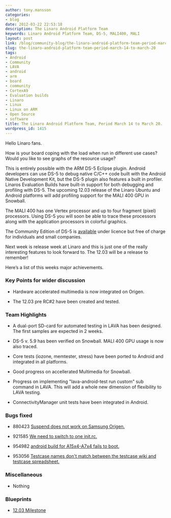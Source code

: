 ```yaml
---
author: tony.mansson
categories:
- blog
date: 2012-03-22 22:53:18
description: The Linaro Android Platform Team
keywords: Linaro Android Platform Team, DS-5, MALI400, MALI
layout: post
link: /blog/community-blog/the-linaro-android-platform-team-period-march-14-to-march-20/
slug: the-linaro-android-platform-team-period-march-14-to-march-20
tags:
- Android
- Community
- LAVA
- android
- arm
- board
- community
- CortexA9
- Evaluation builds
- Linaro
- Linux
- Linux on ARM
- Open Source
- software
title: The Linaro Android Platform Team, Period March 14 to March 20.
wordpress_id: 1415
---
```


Hello Linaro fans.

How is your board coping with the load when run in different use cases? Would you like to see graphs of the resource usage?

This is entirely possible with the ARM DS-5 Eclipse plugin. Android developers can use DS-5 to debug native C/C++ code built with the Android Native Development Kit, but the DS-5 plugin also features a built in profiler. Linaros Evaluation Builds have built-in support for both debugging and profiling with DS-5. The upcoming 12.03 release of the Linaro Ubuntu and Android platforms will add profiling support for the MALI 400 GPU in Snowball.

The MALI 400 has one Vertex processor and up to four fragment (pixel) processors. Using DS-5 you will soon be able to trace these processors along with the application processors in colorful graphics.

The Community Edition of DS-5 is [available](http://www.arm.com/products/tools/software-tools/ds-5/ds-5-downloads.php) under licence but free of charge for individuals and small companies.

Next week is release week at Linaro and this is just one of the really interesting features to look forward to. The 12.03 will be a release to remember!

Here’s a list of this weeks major achievements.


### Key Points for wider discussion


  * Hardware accelerated multimedia is now integrated on Origen.

  * The 12.03 pre RC#2 have been created and tested.

### Team Highlights

  * A dual-port SD-card for automated testing in LAVA has been designed. The first samples are expected in 2 weeks.


  * DS-5 v. 5.9 has been verified on Snowball. MALI 400 GPU usage is now also traced.


  * Core tests (iozone, memtester, stress) have been ported to Android and integrated in all platforms.


  * Good progress on accellerated Multimedia for Snowball.


  * Progress on implementing "lava-android-test run custom" sub command in LAVA. This will add a whole new dimension of flexibility to LAVA testing.


  * ConnectivityManager unit tests have been integrated in Android.


### Bugs fixed


  * 880423	[ Suspend does not work on Samsung Origen.](https://bugs.launchpad.net/linaro-android/+bug/880423)


  * 921585	[ We need to switch to one init.rc.](https://bugs.launchpad.net/linaro-android/+bug/921585)


  * 954982	[ android build for A15x4-A7x4 fails to boot.](https://bugs.launchpad.net/linaro-android/+bug/954982)


  * 953056	[ Testcase names don't match between the testcase wiki and testcase spreadsheet.](https://bugs.launchpad.net/linaro-android/+bug/953056)


### Miscellaneous

  * Nothing


### Blueprints


  * [12.03 Milestone](https://launchpad.net/linaro-android/+milestone/12.03)